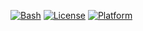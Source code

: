 [![Bash](https://img.shields.io/badge/language-Python%203.13-green)](https://www.linux.org)
[![License](https://img.shields.io/badge/license-Apache%202.0-blue)](https://opensource.org/licenses/Apache-2.0)
[![Platform](https://img.shields.io/badge/platform-Linux-red)](https://www.linux.org)
<!-- [![example workflow](https://github.com/CSC-510-SE-IPV/HW1/actions/workflows/build-test.yml/badge.svg)](https://github.com/CSC-510-SE-IPV/HW1/actions/workflows/build-test.yml) -->
<!-- [![codecov](https://codecov.io/gh/CSC-510-SE-IPV/HW1/branch/main/graph/badge.svg)](https://codecov.io/gh/CSC-510-SE-IPV/HW1) -->
